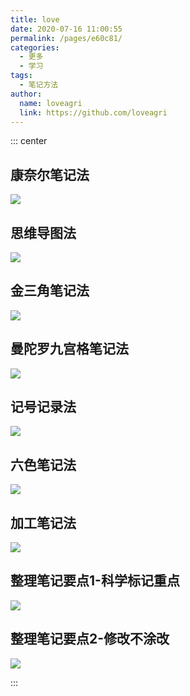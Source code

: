 ```yaml
---
title: love
date: 2020-07-16 11:00:55
permalink: /pages/e60c81/
categories: 
  - 更多
  - 学习
tags: 
  - 笔记方法
author: 
  name: loveagri
  link: https://github.com/loveagri
---
```


::: center

## 康奈尔笔记法
![](https://cdn.jsdelivr.net/gh/loveagri/image_store/blog/20200716105752.jpg)

## 思维导图法
![](https://cdn.jsdelivr.net/gh/loveagri/image_store/blog/20200716105747.jpg)

## 金三角笔记法
![](https://cdn.jsdelivr.net/gh/loveagri/image_store/blog/20200716105753.jpg)

## 曼陀罗九宫格笔记法
![](https://cdn.jsdelivr.net/gh/loveagri/image_store/blog/20200716105748.jpg)

## 记号记录法
![](https://cdn.jsdelivr.net/gh/loveagri/image_store/blog/20200716105749.jpg)

## 六色笔记法
![](https://cdn.jsdelivr.net/gh/loveagri/image_store/blog/20200716105750.jpg)

## 加工笔记法
![](https://cdn.jsdelivr.net/gh/loveagri/image_store/blog/20200716105751.jpg)

## 整理笔记要点1-科学标记重点
![](https://cdn.jsdelivr.net/gh/loveagri/image_store/blog/20200716105746.jpg)

## 整理笔记要点2-修改不涂改
![](https://cdn.jsdelivr.net/gh/loveagri/image_store/blog/20200716105745.jpg)

:::